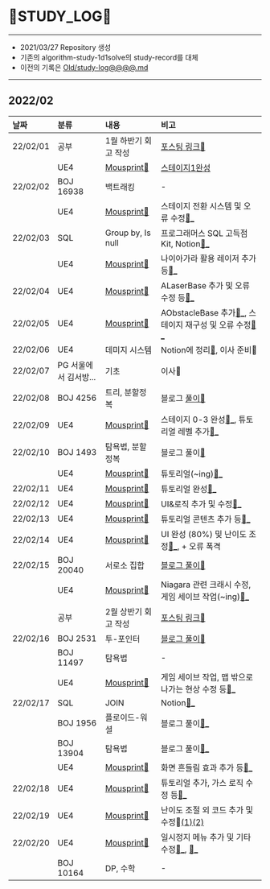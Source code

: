 # 📜STUDY_LOG📜
---
- 2021/03/27 Repository 생성
- 기존의 algorithm-study-1d1solve의 study-record를 대체
- 이전의 기록은 [Old/study-log@@@@.md](https://github.com/Oriburger/oriburger_study_log/blob/main/Old/study_log_2021.md)
---
## 2022/02

<div markdown="1">

|날짜|분류|내용|비고|
|:----|:----|:----|:----|
|22/02/01|공부|1월 하반기 회고 작성|[포스팅 링크📑](https://blog.naver.com/uss425/222636415487)|
||UE4|[Mousprint🐁](https://github.com/Oriburger/ue4_mousprint_)|[스테이지1완성](https://github.com/Oriburger/ue4_mousprint_/commit/310501f353182c548e540f94f07d1e8f530781af)|
|22/02/02|BOJ 16938|백트래킹|-|
||UE4|[Mousprint🐁](https://github.com/Oriburger/ue4_mousprint_)|스테이지 전환 시스템 및 오류 수정[📑_](https://github.com/Oriburger/ue4_mousprint_/commit/b1ddd203b1219b2bcb8531a22db3eea97520807c)|
|22/02/03|SQL|Group by, Is null|프로그래머스 SQL 고득점 Kit, Notion[📃_](https://www.notion.so/oriburger/SQL-c8a6e97dbc2e4f17afe2ee3fec6c043e)|
||UE4|[Mousprint🐁](https://github.com/Oriburger/ue4_mousprint_)|나이아가라 활용 레이저 추가 등[📑_](https://github.com/Oriburger/ue4_mousprint_/commit/4efa976a2e54dac7a37f227ab90fc438f11af2b3)|
|22/02/04|UE4|[Mousprint🐁](https://github.com/Oriburger/ue4_mousprint_)|ALaserBase 추가 및 오류 수정 등[📑_](https://github.com/Oriburger/ue4_mousprint_/commit/cc0af1d978e122324adc0a48e42a92f8229aaf9c)|
|22/02/05|UE4|[Mousprint🐁](https://github.com/Oriburger/ue4_mousprint_)|AObstacleBase 추가[📑_](https://github.com/Oriburger/ue4_mousprint_/commit/2a39cb2274afaebb13692b8abae6188a3861cf7c), 스테이지 재구성 및 오류 수정[📑_](https://github.com/Oriburger/ue4_mousprint_/commit/fafa0cb1bcc8acc2f89a6857ee7f969004f9731f)|
|22/02/06|UE4|데미지 시스템|Notion에 정리[📃](https://www.notion.so/oriburger/UE4-941d179809464b578df080ee3760b99f), 이사 준비🚛|
|22/02/07|PG 서울에서 김서방...|기초|이사🚚|
|22/02/08|BOJ 4256|트리, 분할정복|블로그 [풀이📒](https://blog.naver.com/uss425/222642133286)|
|22/02/09|UE4|[Mousprint🐁](https://github.com/Oriburger/ue4_mousprint_)|스테이지 0-3 완성[📑_](https://github.com/Oriburger/ue4_mousprint_/commit/8c867e1e62919d229afbadba0331dbebac8b6319), 튜토리얼 레벨 추가[📑_](https://github.com/Oriburger/ue4_mousprint_/commit/bd3bba387ff2fd691dfc5451ea1486e290c39d00)|
|22/02/10|BOJ 1493|탐욕법, 분할정복|블로그 풀이[📒](https://blog.naver.com/uss425/222644189603)|
||UE4|[Mousprint🐁](https://github.com/Oriburger/ue4_mousprint_)|튜토리얼(~ing)[📑_](https://github.com/Oriburger/ue4_mousprint_/commit/94a5f8f501276069d7aba1202b40b0e01b71ceec)|
|22/02/11|UE4|[Mousprint🐁](https://github.com/Oriburger/ue4_mousprint_)|튜토리얼 완성[📑_](https://github.com/Oriburger/ue4_mousprint_/commit/53d988447b9941cf32d5c5df101bdde8471000fc)|
|22/02/12|UE4|[Mousprint🐁](https://github.com/Oriburger/ue4_mousprint_)|UI&로직 추가 및 수정[📑_](https://github.com/Oriburger/ue4_mousprint_/commit/6253b19069187c955ee7ae83139a52ec7952d5a9)|
|22/02/13|UE4|[Mousprint🐁](https://github.com/Oriburger/ue4_mousprint_)|튜토리얼 콘텐츠 추가 등[📑_](https://github.com/Oriburger/ue4_mousprint_/commit/9345e6517f53883ad86aaa4aef7e718805e6192e)|
|22/02/14|UE4|[Mousprint🐁](https://github.com/Oriburger/ue4_mousprint_)|UI 완성 (80%) 및 난이도 조정[📑_](https://github.com/Oriburger/ue4_mousprint_/commit/eda5e398f041d50eef11335b17c8496fd5e25563), + 오류 폭격 |
|22/02/15|BOJ 20040|서로소 집합|[블로그 풀이📜](https://blog.naver.com/uss425/222648290599)|
||UE4|[Mousprint🐁](https://github.com/Oriburger/ue4_mousprint_)|Niagara 관련 크래시 수정, 게임 세이브 작업(~ing)[📑_](https://github.com/Oriburger/ue4_mousprint_/commit/b83a08c4bc2f35df4088edca2cc7d8f5fb5092d8)|
||공부|2월 상반기 회고 작성|[포스팅 링크📑](https://youtu.be/MESsJe_ZEzA)|
|22/02/16|BOJ 2531|투-포인터|[블로그 풀이📜](https://blog.naver.com/uss425/222649101673)|
||BOJ 11497|탐욕법|-|
||UE4|[Mousprint🐁](https://github.com/Oriburger/ue4_mousprint_)|게임 세이브 작업, 맵 밖으로 나가는 현상 수정 등[📑_](https://github.com/Oriburger/ue4_mousprint_/commit/638be01f2788398a1757835101255dc8b3064c65)|
|22/02/17|SQL|JOIN|Notion[📃_](https://www.notion.so/oriburger/JOIN-6868742f9874462f912d5c07b02d0870)|
||BOJ 1956|플로이드-워셜|블로그 풀이[📜_](https://blog.naver.com/uss425/222650317902)|
||BOJ 13904|탐욕법|블로그 풀이[📜_](https://blog.naver.com/uss425/222650387994)|
||UE4|[Mousprint🐁](https://github.com/Oriburger/ue4_mousprint_)|화면 흔들림 효과 추가 등[📑_](https://github.com/Oriburger/ue4_mousprint_/commit/357bb6cae9a58d38d969f9796a81454c7f6c52be)|
|22/02/18|UE4|[Mousprint🐁](https://github.com/Oriburger/ue4_mousprint_)|튜토리얼 추가, 가스 로직 수정 등[📑_](https://github.com/Oriburger/ue4_mousprint_/commit/efc351ff44469f4347752a0ae23919b8202e723a)|
|22/02/19|UE4|[Mousprint🐁](https://github.com/Oriburger/ue4_mousprint_)|난이도 조절 외 코드 추가 및 수정📑[(1)](https://github.com/Oriburger/ue4_mousprint_/commit/042524c9bbb224792df3fd07749e09880fc0eebe)[(2)](https://github.com/Oriburger/ue4_mousprint_/commit/7b93fde4780d3226304c366411c3a899b39bb397)|
|22/02/20|UE4|[Mousprint🐁](https://github.com/Oriburger/ue4_mousprint_)|일시정지 메뉴 추가 및 기타 수정[📑_](https://github.com/Oriburger/ue4_mousprint_/commit/a3cddb4880f90dc261bed365cec6b5cdcb79d78c), [📑_](https://github.com/Oriburger/ue4_mousprint_/commit/f9349db8b5a4116fd2ad750ee555074bf946e428)|
||BOJ 10164|DP, 수학|-|
</div>

<!--

- 📔📚📙📘📗📒📃📜📄📑

-->
